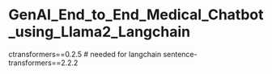 # GenAI_End_to_End_Medical_Chatbot_using_Llama2_Langchain

ctransformers==0.2.5 # needed for langchain
sentence-transformers==2.2.2